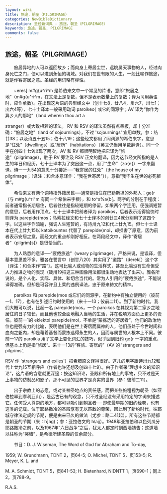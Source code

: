 ```yaml
---
layout: wiki
title: 旅途，朝圣（PILGRIMAGE）
categories: NewBibleDictionary
description: 圣经新词典 - 旅途，朝圣（PILGRIMAGE）
keywords: 旅途，朝圣, PILGRIMAGE
comments: false
---
```


## 旅途，朝圣（PILGRIMAGE）

　　旅居异地的人可以返回故乡；而肉身上寄居尘世，远眺属天事物的人，经过肉身死亡之门，便可以进到永恒的境域。对我们在世有限的人生，一般比喻作旅途，就是作客寄居之意。圣经的用词略有弹性。

　　~eres] m#g{u^ri^m 是希伯来文中一个常见的片语，意即“旅居之地”（m#g{u^ri^m，在文法上是复数，但不是表示数量上的复数；译为习用英语时，应作单数）。在出现这片语的典型经文中（创十七8，廿八4，卅六7，卅七1；出六4等），七十士译本一般采用动词 paroikeo{ 或它的同源字；AV 译为“你作为异乡人的那地”（land wherein thou art a

stranger）或大致相若的译法。 RV 和 RSV 的译法虽然有点呆板，却十分准确：“旅居之地”（land of sojournings），不过 'sojournings' 宜用单数。参：结廿38；以及诗五十五15；伯十八19；这些经文都用了同词源的希伯来字，意思是“住处”（dwellings）或“居所”（habitations）（英文仍当用单数翻译）。同一个字在创四十七9出现了两次，AV 和 RV 都很明智地把它译为“旅途”（pilgrimage），胜于 RV 旁注及 RSV 正文的翻译，因为这节经文所指的是人生的年日和经历。七十士译本为了突出这一点，用了“生命”（zo{e{）一字来翻译。诗一一九54的意思十分接近──“我寄居的住处”（the house of my pilgrimage；〔译注：和合本意译作：“我在世寄居”〕），意指“我毕生在世的必死躯体”。

　　希伯来文有两个词特指外籍居民──通常是指住在巴勒斯坦的外邦人：ge{r （与 m#g{u^ri^m 有同一个希伯来字根），和 to^s%a{b[。两字的分别在于程度：前者通常指长期居住，后者往往是指较短期的停留。如果两个字连用，便强调短暂的意思，后者用作顶点。七十士译本把前者译为 paroikos，后者表示活得愉快时则译为 parepide{mos；马索拉经文和七十士译本的创廿三4就分别用了这四个字。以这些字作暗喻，强调人生短暂的，有诗卅九12和代上廿九15。但七十士译本在代上廿九15以 katoikountes 代替了 parepide{moi，却损害了原意，因为前者表示安居之意，而经文的重点却刚好相反。在两段经文中，译作“寄居者”（pilgrim[s]）是很恰当的。

　　为人熟悉的意译──“疲倦旅途”（weary pilgrimage），严格来说，是误译，但基本意思差不多。雅各在誓言中（创廿八20）其实用了“道路”（derek[）这个字〔译注：和合本作“路”〕。这可比喻人或动物的生活样式，甚至比喻没有生命但受人力推进之物的表现（箴卅19把这三种图像用法都很生动地表达了出来）。雅各所说的，是个人化、实际、具体、和切合当代的。常为人引用的“疲倦旅途”，不能说译得准确，但却是可容许且上乘的违例译法，忠于原来祷文的精神。

　　paroikos 和 parepide{mos 或它们的同源字，在新约中有独立使用的（彼前一1、17），也有在引述旧约时使用的（来十一13；彼前二11）。到了新约时代，我们大概可以说，比起一名 parepide{mos，一个 paroikos 在其视为第二家乡之地居住的日子较长，而且他也较全面地融入当地的生活，并在税项方面负上更多的责任。彼前一1的 eklektoi parepide{moi，不单是“蒙拣选的寄居者”，他们的政治地位也是强有力的比喻，表明他们是在世上寄居而属神的人，他们虽处于今世时间和血肉之躯内，却是藉着基督而蒙拣选得永生的人，因而与属世的人根本上不同。彼前一17的 paroikia 用了文学上变化词汇的技巧，似乎回到旧约 ge{r 一字的重点，但基本上仍是指“旅居”。来十一13的“客旅、寄居的”（AV 的 'strangers and pilgrims',

RSV 作 'strangers and exiles'）把希腊原文译得很好。这儿的用字跟诗卅九12和代上廿九15互相呼应（作者也许还想及创四十七9）。由于作者采“理想主义的知识论”，这片语的含意就更深邃：按这知识论，圣殿和所有地上的事物，只不过是天上事物的仿制品和影子，那不可见的世界才是真实的世界（参：彼前二11）。

　　出于宗教上的志愿，或对某神圣地点的责任感，而把某些旅程视为朝圣（如亚伯拉罕到摩利亚山），是远古已有的观念，只不过圣经没有采用特定的字词来描述它。任何受人尊崇的地方，都可以吸引到朝圣者──即使最早期的旧约经卷，也有这类的记载。位于耶路撒冷的圣殿享有无以匹敌的尊荣，因此到了新约时代，往耶城守律法定规的节期，便是由来已久的做法（尤参：路二41起）。所有这些节期都是朝圣的节期（来：h]ag{；参：亚拉伯文的 h\ajj）。1948年亚拉伯和以色列瓜分耶路撒冷之前，以及1967年“六日战争”之后，犹太人都定时到西墙祷告；这道墙以往称为“哭墙”，是希律所建圣殿的仅余部分。

　　书目：D. J. Wiseman, The Word of God for Abraham and To-day,

1959; W. Grundmann, TDNT 2，页64-5; O. Michel, TDNT 5，页153-5; R. Meyer, K. L. and

M. A. Schmidt, TDNT 5，页841-53; H. Bietenhard, NIDNTT 1，页690-1；同上2，页788-9。

R.A.S.








